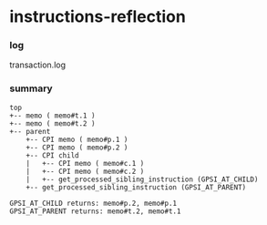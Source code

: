 # instructions-reflection

### log
transaction.log

### summary
```
top
+-- memo ( memo#t.1 )
+-- memo ( memo#t.2 )
+-- parent
    +-- CPI memo ( memo#p.1 )
    +-- CPI memo ( memo#p.2 )
    +-- CPI child
    |   +-- CPI memo ( memo#c.1 )
    |   +-- CPI memo ( memo#c.2 )
    |   +-- get_processed_sibling_instruction (GPSI_AT_CHILD)
    +-- get_processed_sibling_instruction (GPSI_AT_PARENT)

GPSI_AT_CHILD returns: memo#p.2, memo#p.1
GPSI_AT_PARENT returns: memo#t.2, memo#t.1
```

